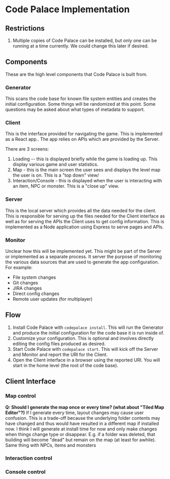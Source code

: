 # Code Palace Implementation

## Restrictions

1. Multiple copies of Code Palace can be installed, but only one can be running at a time currently. We could change this later if desired.

## Components

These are the high level components that Code Palace is built from.

### Generator

This scans the code base for known file system entities and creates the initial configuration.
Some things will be randomized at this point. Some questions may be asked about what types of metadata to support.

### Client

This is the interface provided for navigating the game. This is implemented as a React app.. The app relies on APIs which are provided by the Server.

There are 3 screens:

1. Loading -- this is displayed briefly while the game is loading up. This display various game and user statistics.
2. Map - this is the main screen the user sees and displays the level map the user is on. This is a "top down" view/
3. Interaction/Console - this is displayed when the user is interacting with an item, NPC or monster. This is a "close up" view.

### Server

This is the local server which provides all the data needed for the client. This is responsible for serving up the files needed for the Client interface as well as for serving the APIs the Client uses to get config information. This is implemented as a Node application using Express to serve pages and APIs.

### Monitor

Unclear how this will be implemented yet. This might be part of the Server or implemented as a separate process. It server the purpose of monitoring the various data sources that are used to generate the app configuration. For example:

- File system changes
- Git changes
- JIRA changes
- Direct config changes
- Remote user updates (for multiplayer)

## Flow

1. Install Code Palace with `codepalace install`. This will run the Generator and produce the initial configuration for the code base it is run inside of.
2. Customize your configuration. This is optional and involves directly editing the config files produced as desired.
3. Start Code Palace with `codepalace start`. This will kick off the Server and Monitor and report the URI for the Client.
4. Open the Client interface in a browser using the reported URI. You will start in the home level (the root of the code base).


## Client Interface

### Map control

**Q: Should I generate the map once or every time? (what about "Tiled Map Editor"?)**
If I generate every time, layout changes may cause user confusion. This is a trade-off because the underlying folder contents may have changed and thus would have resulted in a different map if installed now. I think I will generate at install time for now and only make changes when things change type or disappear. E.g. if a folder was deleted, that building will become "dead" but remain on the map (at least for awhile). Same thing with NPCs, items and monsters



### Interaction control

### Console control